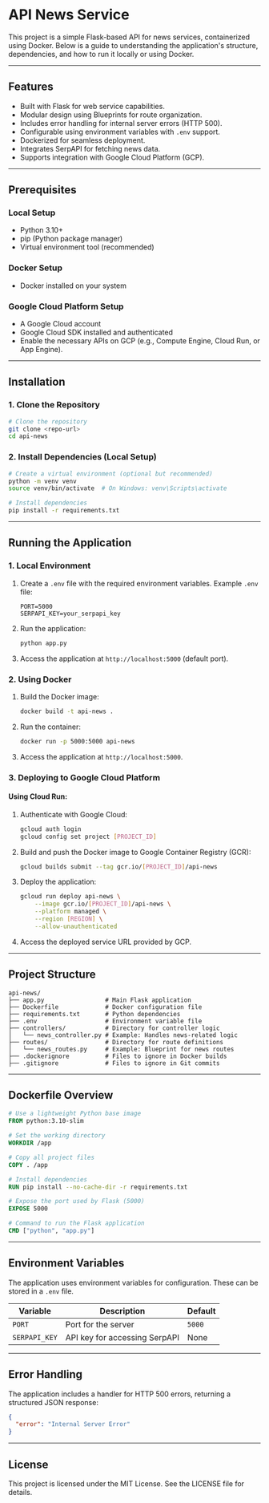 # API News Service

This project is a simple Flask-based API for news services, containerized using Docker. Below is a guide to understanding the application's structure, dependencies, and how to run it locally or using Docker.

---

## Features
- Built with Flask for web service capabilities.
- Modular design using Blueprints for route organization.
- Includes error handling for internal server errors (HTTP 500).
- Configurable using environment variables with `.env` support.
- Dockerized for seamless deployment.
- Integrates SerpAPI for fetching news data.
- Supports integration with Google Cloud Platform (GCP).

---

## Prerequisites

### Local Setup
- Python 3.10+
- pip (Python package manager)
- Virtual environment tool (recommended)

### Docker Setup
- Docker installed on your system

### Google Cloud Platform Setup
- A Google Cloud account
- Google Cloud SDK installed and authenticated
- Enable the necessary APIs on GCP (e.g., Compute Engine, Cloud Run, or App Engine).

---

## Installation

### 1. Clone the Repository
```bash
# Clone the repository 
git clone <repo-url>
cd api-news
```

### 2. Install Dependencies (Local Setup)
```bash
# Create a virtual environment (optional but recommended)
python -m venv venv
source venv/bin/activate  # On Windows: venv\Scripts\activate

# Install dependencies
pip install -r requirements.txt
```

---

## Running the Application

### 1. Local Environment
1. Create a `.env` file with the required environment variables.
   Example `.env` file:
   ```env
   PORT=5000
   SERPAPI_KEY=your_serpapi_key
   ```
2. Run the application:
   ```bash
   python app.py
   ```
3. Access the application at `http://localhost:5000` (default port).

### 2. Using Docker
1. Build the Docker image:
   ```bash
   docker build -t api-news .
   ```
2. Run the container:
   ```bash
   docker run -p 5000:5000 api-news
   ```
3. Access the application at `http://localhost:5000`.

### 3. Deploying to Google Cloud Platform
#### Using Cloud Run:
1. Authenticate with Google Cloud:
   ```bash
   gcloud auth login
   gcloud config set project [PROJECT_ID]
   ```
2. Build and push the Docker image to Google Container Registry (GCR):
   ```bash
   gcloud builds submit --tag gcr.io/[PROJECT_ID]/api-news
   ```
3. Deploy the application:
   ```bash
   gcloud run deploy api-news \
       --image gcr.io/[PROJECT_ID]/api-news \
       --platform managed \
       --region [REGION] \
       --allow-unauthenticated
   ```
4. Access the deployed service URL provided by GCP.

---

## Project Structure
```
api-news/
├── app.py                 # Main Flask application
├── Dockerfile             # Docker configuration file
├── requirements.txt       # Python dependencies
├── .env                   # Environment variable file
├── controllers/           # Directory for controller logic
│   └── news_controller.py # Example: Handles news-related logic
├── routes/                # Directory for route definitions
│   └── news_routes.py     # Example: Blueprint for news routes
├── .dockerignore          # Files to ignore in Docker builds
├── .gitignore             # Files to ignore in Git commits
```

---

## Dockerfile Overview
```dockerfile
# Use a lightweight Python base image
FROM python:3.10-slim

# Set the working directory
WORKDIR /app

# Copy all project files
COPY . /app

# Install dependencies
RUN pip install --no-cache-dir -r requirements.txt

# Expose the port used by Flask (5000)
EXPOSE 5000

# Command to run the Flask application
CMD ["python", "app.py"]
```

---

## Environment Variables
The application uses environment variables for configuration. These can be stored in a `.env` file.

| Variable          | Description                   | Default |
|-------------------|-------------------------------|---------|
| `PORT`            | Port for the server           | `5000`  |
| `SERPAPI_KEY`     | API key for accessing SerpAPI | None    |

---

## Error Handling
The application includes a handler for HTTP 500 errors, returning a structured JSON response:
```json
{
  "error": "Internal Server Error"
}
```

---

## License
This project is licensed under the MIT License. See the LICENSE file for details.
